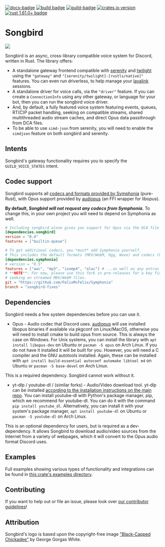 [![docs-badge][]][docs] [![build badge]][build] [![guild-badge][]][guild] [![crates.io version]][crates.io link] [![rust 1.61.0+ badge]][rust 1.61.0+ link]

# Songbird

![](songbird.png)

Songbird is an async, cross-library compatible voice system for Discord, written in Rust.
The library offers:
 * A standalone gateway frontend compatible with [serenity] and [twilight] using the
 `"gateway"` and `"[serenity/twilight]-[rustls/native]"` features. You can even run
 driverless, to help manage your [lavalink] sessions.
 * A standalone driver for voice calls, via the `"driver"` feature. If you can create
 a `ConnectionInfo` using any other gateway, or language for your bot, then you
 can run the songbird voice driver.
 * And, by default, a fully featured voice system featuring events, queues, RT(C)P packet
 handling, seeking on compatible streams, shared multithreaded audio stream caches,
 and direct Opus data passthrough from DCA files.
 * To be able to use `simd-json` from serenity, you will need to enable the `simdjson`
 feature on both songbird and serenity.

## Intents
Songbird's gateway functionality requires you to specify the `GUILD_VOICE_STATES` intent.

## Codec support
Songbird supports all [codecs and formats provided by Symphonia] (pure-Rust), with Opus support
provided by [audiopus] (an FFI wrapper for libopus).

**By default, *Songbird will not request any codecs from Symphonia*.** To change this, in your own
project you will need to depend on Symphonia as well.

```toml
# Including songbird alone gives you support for Opus via the DCA file format.
[dependencies.songbird]
version = "0.4"
features = ["builtin-queue"]

# To get additional codecs, you *must* add Symphonia yourself.
# This includes the default formats (MKV/WebM, Ogg, Wave) and codecs (FLAC, PCM, Vorbis)...
[dependencies.symphonia]
# version = "0.5"
features = ["aac", "mp3", "isomp4", "alac"] # ...as well as any extras you need!
# **NOTE**: For now, please use this fork in pre-releases for a key fix to
# seeking on streamed MKV/WebM files.
git = "https://github.com/FelixMcFelix/Symphonia"
branch = "songbird-fixes"
```

## Dependencies
Songbird needs a few system dependencies before you can use it.

- Opus - Audio codec that Discord uses.
[audiopus] will use installed libopus binaries if available via pkgconf on Linux/MacOS, otherwise you will need to install cmake to build opus from source.
This is always the case on Windows.
For Unix systems, you can install the library with `apt install libopus-dev` on Ubuntu or `pacman -S opus` on Arch Linux.
If you do not have it installed it will be built for you. However, you will need a C compiler and the GNU autotools installed.
Again, these can be installed with `apt install build-essential autoconf automake libtool m4` on Ubuntu or `pacman -S base-devel` on Arch Linux.

This is a required dependency. Songbird cannot work without it.

- yt-dlp / youtube-dl / (similar forks) - Audio/Video download tool.
yt-dlp can be installed [according to the installation instructions on the main repo].
You can install youtube-dl with Python's package manager, pip, which we recommend for youtube-dl. You can do it with the command `pip install youtube_dl`.
Alternatively, you can install it with your system's package manager, `apt install youtube-dl` on Ubuntu or `pacman -S youtube-dl` on Arch Linux.

This is an optional dependency for users, but is required as a dev-dependency. It allows Songbird to download audio/video sources from the Internet from a variety of webpages, which it will convert to the Opus audio format Discord uses.

## Examples
Full examples showing various types of functionality and integrations can be found in [this crate's examples directory].

## Contributing
If you want to help out or file an issue, please look over [our contributor guidelines]!

## Attribution
Songbird's logo is based upon the copyright-free image ["Black-Capped Chickadee"] by George Gorgas White.

[serenity]: https://github.com/serenity-rs/serenity
[twilight]: https://github.com/twilight-rs/twilight
["Black-Capped Chickadee"]: https://www.oldbookillustrations.com/illustrations/black-capped-chickadee/
[lavalink]: https://github.com/freyacodes/Lavalink
[this crate's examples directory]: https://github.com/serenity-rs/songbird/tree/current/examples
[our contributor guidelines]: CONTRIBUTING.md
[codecs and formats provided by Symphonia]: https://github.com/pdeljanov/Symphonia#formats-demuxers
[audiopus]: https://github.com/lakelezz/audiopus
[according to the installation instructions on the main repo]: https://github.com/yt-dlp/yt-dlp#installation

[build badge]: https://img.shields.io/github/workflow/status/serenity-rs/songbird/CI?style=flat-square
[build]: https://github.com/serenity-rs/songbird/actions

[docs-badge]: https://img.shields.io/badge/docs-online-4d76ae.svg?style=flat-square
[docs]: https://serenity-rs.github.io/songbird/current

[guild]: https://discord.gg/9X7vCus
[guild-badge]: https://img.shields.io/discord/381880193251409931.svg?style=flat-square&colorB=7289DA

[crates.io link]: https://crates.io/crates/songbird
[crates.io version]: https://img.shields.io/crates/v/songbird.svg?style=flat-square

[rust 1.61.0+ badge]: https://img.shields.io/badge/rust-1.61.0+-93450a.svg?style=flat-square
[rust 1.61.0+ link]: https://blog.rust-lang.org/2022/05/19/Rust-1.61.0.html
